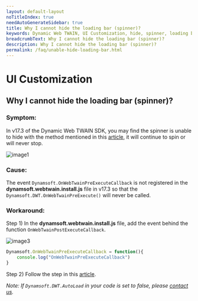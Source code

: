 ```yaml
---
layout: default-layout
noTitleIndex: true
needAutoGenerateSidebar: true
title: Why I cannot hide the loading bar (spinner)?
keywords: Dynamic Web TWAIN, UI Customization, hide, spinner, loading bar
breadcrumbText: Why I cannot hide the loading bar (spinner)?
description: Why I cannot hide the loading bar (spinner)?
permalink: /faq/unable-hide-loading-bar.html
---
```


# UI Customization

## Why I cannot hide the loading bar (spinner)?

### Symptom:
In v17.3 of the Dynamic Web TWAIN SDK, you may find the spinner is unable to hide with the method mentioned in this [article]({{site.indepth}}features/ui.html#loading-bar-and-backdrop), it will continue to spin or will never stop.

![image1]({{site.assets}}imgs/unable_hide_spinner_spinner.png)

### Cause:
The event `Dynamsoft.OnWebTwainPreExecuteCallback` is not registered in the **dynamsoft.webtwain.install.js** file in v17.3 so that the `Dynamsoft.DWT.OnWebTwainPreExecute()` will never be called.


### Workaround:
Step 1) In the **dynamsoft.webtwain.install.js** file, add the event behind the function `OnWebTwainPostExecuteCallback`.

![image3]({{site.assets}}imgs/unable_hide_spinner_install_code2.png)

````javascript
Dynamsoft.OnWebTwainPreExecuteCallback = function(){
    console.log("OnWebTwainPreExecuteCallback")
}
````

Step 2) Follow the step in this [article](({{site.indepth}}features/ui.html#loading-bar-and-backdrop)).


*Note: If `Dynamsoft.DWT.AutoLoad` in your code is set to false, please <a href="https://www.dynamsoft.com/company/contact/" target="_blank">contact us</a>.*

